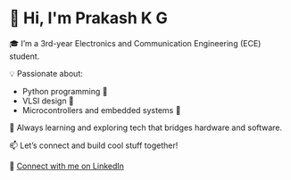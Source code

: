 # 👋 Hi, I'm Prakash K G

🎓 I’m a 3rd-year Electronics and Communication Engineering (ECE) student.

💡 Passionate about:
- Python programming 🐍
- VLSI design 🧠
- Microcontrollers and embedded systems 🔧

🚀 Always learning and exploring tech that bridges hardware and software.

📫 Let’s connect and build cool stuff together!

🔗 [Connect with me on LinkedIn](https://www.linkedin.com/in/prakash-k-g-82bb31357)
